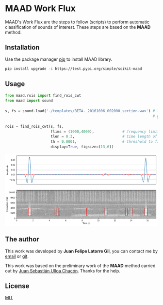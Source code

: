 # MAAD Work Flux
MAAD's Work Flux are the steps to follow (scripts) to perform automatic classification of sounds of interest. These steps are based on the **MAAD** method.

## Installation

Use the package manager [pip](https://pip.pypa.io/en/stable/) to install MAAD library.

```bash
pip install upgrade -i https://test.pypi.org/simple/scikit-maad
```

## Usage

```python
from maad.rois import find_rois_cwt
from maad import sound

s, fs = sound.load('./templates/BETA-_20161006_002000_section.wav') # loads a signal of interest as a floating point time series s.
                                                                    # get the sample rate of the signal fs.
                                               
rois = find_rois_cwt(s, fs, 
                     flims = (1000,4000),             # frequency limits of the regions of interest.
                     tlen = 0.3,                      # time length of the regions of interest.
                     th = 0.0001,                     # threshold to filter the signal
                     display=True, figsize=(13,6))
```

![Alt text](Example/Example.png?raw=true "Title")

## The author

This work was developed by **Juan Felipe Latorre Gil**, you can contact me by [email](jflatorre@unal.edu.co) or [git](https://github.com/jflatorreg).

This work was based on the preliminary work of the **MAAD** method carried out by [Juan Sebastián Ulloa Chacón](julloa@humboldt.org.co). Thanks for the help.

## License
[MIT](https://choosealicense.com/licenses/mit/)
